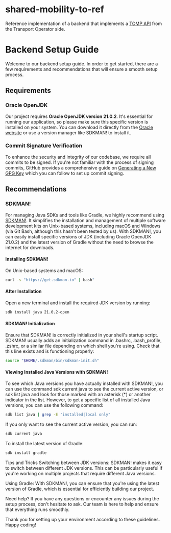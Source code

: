 # shared-mobility-to-ref

Reference implementation of a backend that implements a [TOMP API](https://github.com/TOMP-WG/TOMP-API) from the Transport Operator side.

# Backend Setup Guide

Welcome to our backend setup guide. In order to get started, there are a few requirements and recommendations that will ensure a smooth setup process.

## Requirements

### Oracle OpenJDK

Our project requires **Oracle OpenJDK version 21.0.2**. It's essential for running our application, so please make sure this specific version is installed on your system. You can download it directly from the [Oracle website](https://www.oracle.com/java/technologies/javase/jdk21-archive-downloads.html) or use a version manager like SDKMAN! to install it.

### Commit Signature Verification

To enhance the security and integrity of our codebase, we require all commits to be signed. If you're not familiar with the process of signing commits, GitHub provides a comprehensive guide on [Generating a New GPG Key](https://docs.github.com/en/authentication/managing-commit-signature-verification/generating-a-new-gpg-key) which you can follow to set up commit signing.

## Recommendations

### SDKMAN!

For managing Java SDKs and tools like Gradle, we highly recommend using [SDKMAN!](https://sdkman.io/). It simplifies the installation and management of multiple software development kits on Unix-based systems, including macOS and Windows (via Git Bash, although this hasn't been tested by us). With SDKMAN!, you can easily install specific versions of JDK (including Oracle OpenJDK 21.0.2) and the latest version of Gradle without the need to browse the internet for downloads.

#### Installing SDKMAN!

On Unix-based systems and macOS:

```bash
curl -s "https://get.sdkman.io" | bash"
```

#### After Installation

Open a new terminal and install the required JDK version by running:

```bash
sdk install java 21.0.2-open
```

#### SDKMAN! Initialization
Ensure that SDKMAN! is correctly initialized in your shell's startup script. SDKMAN! usually adds an initialization command in .bashrc, .bash_profile, .zshrc, or a similar file depending on which shell you're using. Check that this line exists and is functioning properly:

```bash
source "$HOME/.sdkman/bin/sdkman-init.sh"
```

#### Viewing Installed Java Versions with SDKMAN!
To see which Java versions you have actually installed with SDKMAN!, you can use the command sdk current java to see the current active version, or sdk list java and look for those marked with an asterisk (*) or another indicator in the list. However, to get a specific list of all installed Java versions, you can use the following command:

```bash
sdk list java | grep -E "installed|local only"
```

If you only want to see the current active version, you can run:

```bash
sdk current java
```

To install the latest version of Gradle:

```bash
sdk install gradle
```

Tips and Tricks
Switching between JDK versions: SDKMAN! makes it easy to switch between different JDK versions. This can be particularly useful if you're working on multiple projects that require different Java versions.

Using Gradle: With SDKMAN!, you can ensure that you're using the latest version of Gradle, which is essential for efficiently building our project.

Need help? If you have any questions or encounter any issues during the setup process, don't hesitate to ask. Our team is here to help and ensure that everything runs smoothly.

Thank you for setting up your environment according to these guidelines. Happy coding!

